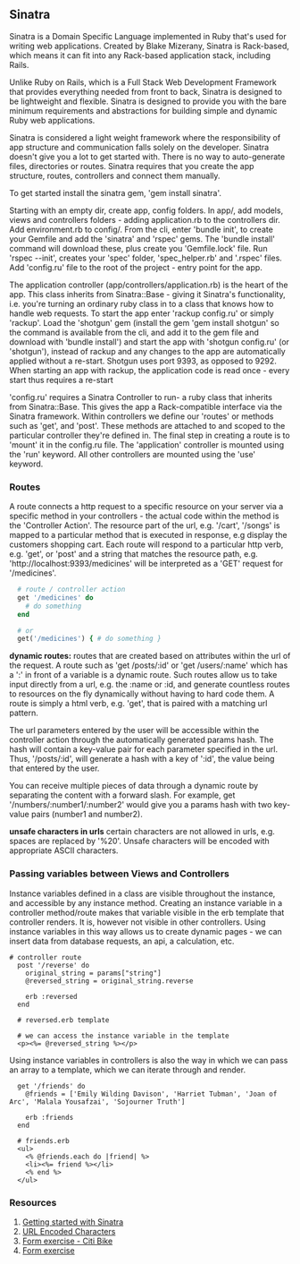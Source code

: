 ## Sinatra

Sinatra is a Domain Specific Language implemented in Ruby that's used for writing web applications. Created by Blake Mizerany, Sinatra is Rack-based, which means it can fit into any Rack-based application stack, including Rails.

Unlike Ruby on Rails, which is a Full Stack Web Development Framework that provides everything needed from front to back, Sinatra is designed to be lightweight and flexible. Sinatra is designed to provide you with the bare minimum requirements and abstractions for building simple and dynamic Ruby web applications.

Sinatra is considered a light weight framework where the responsibility of app structure and communication falls solely on the developer. Sinatra doesn't give you a lot to get started with. There is no way to auto-generate files, directories or routes. Sinatra requires that you create the app structure, routes, controllers and connect them manually.

To get started install the sinatra gem, 'gem install sinatra'.

Starting with an empty dir, create app, config folders. In app/, add models, views and controllers folders - adding application.rb to the controllers dir. Add environment.rb to config/. From the cli, enter 'bundle init', to create your Gemfile and add the 'sinatra' and 'rspec' gems. The 'bundle install' command will download these, plus create you 'Gemfile.lock' file. Run 'rspec --init', creates your 'spec' folder, 'spec_helper.rb' and '.rspec' files. Add 'config.ru' file to the root of the project - entry point for the app.

The application controller (app/controllers/application.rb) is the heart of the app. This class inherits from Sinatra::Base - giving it Sinatra's functionality, i.e. you're turning an ordinary ruby class in to a class that knows how to handle web requests. To start the app enter 'rackup config.ru'  or simply 'rackup'. Load the 'shotgun' gem (install the gem 'gem install shotgun' so the command is available from the cli, and add it to the gem file and download with 'bundle install') and start the app with 'shotgun config.ru' (or 'shotgun'), instead of rackup and any changes to the app are automatically applied without a re-start. Shotgun uses port 9393, as opposed to 9292. When starting an app with rackup, the application code is read once - every start thus requires a re-start

'config.ru' requires a Sinatra Controller to run- a ruby class that inherits from Sinatra::Base. This gives the app a Rack-compatible interface via the Sinatra framework. Within controllers we define our 'routes' or methods such as 'get', and 'post'. These methods are attached to and scoped to the particular controller they're defined in. The final step in creating a route is to 'mount' it in the config.ru file. The 'application' controller is mounted using the 'run' keyword. All other controllers are mounted using the 'use' keyword.


### Routes

A route connects a http request to a specific resource on your server via a specific method in your controllers - the actual code within the method is the 'Controller Action'. The resource part of the url, e.g. '/cart', '/songs' is mapped to a particular method that is executed in response, e.g display the customers shopping cart. Each route will respond to a particular http verb, e.g. 'get', or 'post' and a string that matches the resource path, e.g. 'http://localhost:9393/medicines' will be interpreted as a 'GET' request for '/medicines'.

```ruby
  # route / controller action
  get '/medicines' do
    # do something
  end

  # or
  get('/medicines') { # do something }
```

**dynamic routes:** routes that are created based on attributes within the url of the request. A route such as 'get /posts/:id' or 'get /users/:name' which has a ':' in front of a variable is a dynamic route. Such routes allow us to take input directly from a url, e.g. the :name or :id, and generate countless routes to resources on the fly dynamically without having to hard code them. A route is simply a html verb, e.g. 'get', that is paired with a matching url pattern.

The url parameters entered by the user will be accessible within the controller action through the automatically generated params hash. The hash will contain a key-value pair for each parameter specified in the url. Thus, '/posts/:id', will generate a hash with a key of ':id', the value being that entered by the user.  

You can receive multiple pieces of data through a dynamic route by separating the content with a forward slash. For example, get '/numbers/:number1/:number2' would give you a params hash with two key-value pairs (number1 and number2).

**unsafe characters in urls** certain characters are not allowed in urls, e.g. spaces are replaced by '%20'. Unsafe characters will be encoded with appropriate ASCII characters.  


### Passing variables between Views and Controllers

Instance variables defined in a class are visible throughout the instance, and accessible by any instance method. Creating an instance variable in a controller method/route makes that variable visible in the erb template that controller renders. It is, however not visible in other controllers. Using instance variables in this way allows us to create dynamic pages - we can insert data from database requests, an api, a calculation, etc.

```erb
# controller route
  post '/reverse' do
    original_string = params["string"]
    @reversed_string = original_string.reverse

    erb :reversed
  end

  # reversed.erb template

  # we can access the instance variable in the template
  <p><%= @reversed_string %></p>
```

Using instance variables in controllers is also the way in which we can pass an array to a template,  which we can iterate through and render.

```erb
  get '/friends' do
    @friends = ['Emily Wilding Davison', 'Harriet Tubman', 'Joan of Arc', 'Malala Yousafzai', 'Sojourner Truth']

    erb :friends
  end

  # friends.erb
  <ul>
    <% @friends.each do |friend| %>
    <li><%= friend %></li>
    <% end %>
  </ul>
```

### Resources

1. [Getting started with Sinatra](http://www.sinatrarb.com/intro.html)
2. [URL Encoded Characters](http://www.degraeve.com/reference/urlencoding.php)
3. [Form exercise - Citi Bike](https://github.com/ashleygwilliams/citibike-sinatra)
4. [Form exercise](https://github.com/ashleygwilliams/sinatra-form-party)
